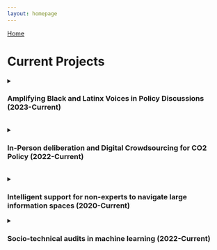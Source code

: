 ```yaml
---
layout: homepage
---
```


[Home](https://coreybjackson.com)


# Current Projects

<details>
<summary><h3>Amplifying Black and Latinx Voices in Policy Discussions (2023-Current)</h3></summary>

<img src="https://raw.githubusercontent.com/cjacks04/cjacks04.github.io/main/assets/img/katie-rodriguez-unsplash.jpg#left"
     alt="Protest in front of building"
     style="float: left; margin-right: 10px;"
     width="100" 
     height="150"
     />

<p>This project aims to develop innovative digital tools and practices to boost civic engagement in underrepresented communities, specifically in the context of community deliberation and advocacy in policymaking, with a focus on environmental issues. It seeks to answer questions about the current capabilities, data needs, and trust-building in this area. The project leverages diverse expertise in human-centered design, science communication, data science, and environmental policymaking to tackle these challenges.</p>

<b>PIs:</b> Corey Jackson and  Kaiping Chen<br />
<b>Funding:</b><a href="https://research.wisc.edu/increasing-social-and-economic-inclusion-2/">UW-Madison OVCRGE: ISEI</a>
<br />
</details>
<br />
<details>
 <summary><h3>In-Person deliberation and Digital Crowdsourcing for CO2 Policy (2022-Current)</h3></summary>
 
 <img src="https://raw.githubusercontent.com/cjacks04/cjacks04.github.io/main/assets/img/hexagon-3392236_640.jpg#left"
     alt="Digital connections"
     style="float: left; margin-right: 10px;"
     width="250" 
     height="150"
     />

<p>This project focuses on the unequal and unaddressed impact of climate change on communities of color, emphasizing the need for climate justice. It highlights the underrepresentation of these communities in social and digital discussions due to communication barriers. Using carbon-dioxide policy as a case study, the project aims to answer the research question: "How can deliberation and digital crowdsourcing designs be used to engage and amplify the voices of communities of color in carbon-dioxide policymaking?"</p>

<b>PIs:</b> Kaiping Chen and Corey Jackson <br />
<b>Funding:</b><a href="https://chanzuckerberg.com/">Chan Zuckerberg Initiative</a>
<br />
</details>
<br />
<details>
 <summary><h3>Intelligent support for non-experts to navigate large information spaces (2020-Current)</h3></summary>

<img src="https://raw.githubusercontent.com/cjacks04/cjacks04.github.io/main/assets/img/mockup.png#left"
     alt="The Zooniverse homepage"
     style="float: left; margin-right: 10px;"
     width="250" 
     height="150"
     />

<p>This project addresses the challenge of identifying causal connections in large datasets resulting from the increased use of automated data collection instruments. While data correlation can be observed, determining causality remains a complex issue. Human experts, while helpful, have limitations in handling vast amounts of data. The project proposes to involve non-expert volunteers in analyzing scientific data by developing a human-centered computing system. The hypothesis is that by providing background knowledge and improved machine processing of data, even novices can contribute to identifying meaningful and potentially causal connections, thus enhancing the value of citizen science in data analysis.</p>

<b>PIs:</b> Carsten Østerlund (Syracuse University), Kevin Crowston (Syracuse University), Aggelos Katsaggelos (Northwestern University), Vicky Kalogera (Northwestern University), Marissa Walker (Christopher Newport University), and Corey Jackson<br />
<b>Funding:</b><a href="">U.S. National Science Foundation</a>
<br />
{% include_relative _includes/publications_int.md %}
<br />
</details>

<details>
<summary><h3>Socio-technical audits in machine learning (2022-Current)</h3></summary>
<img src="https://raw.githubusercontent.com/cjacks04/cjacks04.github.io/main/assets/img/machine-learning.png#left"
     alt="Digital connections"
     style="float: left; margin-right: 10px;"
     width="200" 
     height="150"
     />

<p>This research aims to mitigate algorithmic bias in machine learning through a socio-technical framework applied to algorithmic audits. The project aims to cultivate collaboration between machine learning developers and the broader public, with the objective of minimizing adverse outcomes for all demographic groups arising from the application of machine learning in various decision-making contexts. The project undertakes the task of redefining fairness, acknowledging its inherent contextuality and adaptability, while actively integrating public opinions and attitudes into the process of algorithmic audits. This project positions fairness as a multifaceted phenomenon with social, historical, contextual, and geographical</p> dimensions.

<b>PIs:</b> Corey Jackson <br />
<b>Funding:</b> NA <br />
<br />
{% include_relative _includes/publications_soc.md %}
<br />
</details>




